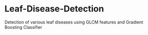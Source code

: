 # Leaf-Disease-Detection
Detection of various leaf diseases using GLCM features and Gradient Boosting Classifier
